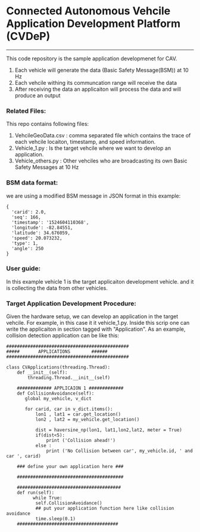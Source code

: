 # Connected Autonomous Vehcile Application Development Platform (CVDeP)
---

This code repository is the sample application developmenet for CAV. 

1. Each vehicle will generate the data (Basic Safety Message(BSM)) at 10 Hz
2. Each vehcile withing its communcation range will receive the data 
3. After receiving the data an applicaiton will process the data and will produce an output

### Related Files:
This repo contains following files:

1. VehcileGeoData.csv : comma separated file which contains the trace of each vehcile locaiton, timestamp, and speed information.
2. Vehicle_1.py : Is the target vehcile where we want to develop an application.
3. Vehicle_others.py : Other vehciles who are broadcasting its own Basic Safety Messages at 10 Hz 

### BSM data format:

we are using a modified BSM message in JSON format in this example:
```
{
  'carid': 2.0, 
  'seq': 166, 
  'timestamp': '1524604110368', 
  'longitude': -82.84551, 
  'latitude': 34.676059, 
  'speed': 20.073232,
  'type': 1,
  'angle': 250
}
```


### User guide:

In this example vehicle 1 is the target applicaiton development vehicle. and it is collecting the data from other vehicles.

### Target Application Development Procedure:
Given the hardware setup, we can develop an application in the target vehcile. For example, in this case it it vehicle_1.py.
Inside this scrip one can write the applicaiton in section tagged with "Application". As an example, collision detection application can be like this: 

```
##############################################
#####		APPLICATIONS		######
##############################################

class CVApplications(threading.Thread):
    def __init__(self):
        threading.Thread.__init__(self)

    ############# APPLICAION 1 #############
    def CollisionAvoidance(self):
       global my_vehicle, v_dict

       for carid, car in v_dict.items():
           lon1 , lat1 = car.get_location()
           lon2 , lat2 = my_vehicle.get_location()

           dist = haversine_np(lon1, lat1,lon2,lat2, meter = True)
           if(dist<5):
               print ('Collision ahead!')
           else :
               print ('No Collision between car', my_vehicle.id, ' and car ', carid)
    
    ### define your own application here ###
    
    ########################################

    #######################################
    def run(self):
	      while True:
           self.CollisionAvoidance()
           ## put your application function here like collision avoidance
           time.sleep(0.1)
    ######################################
```
